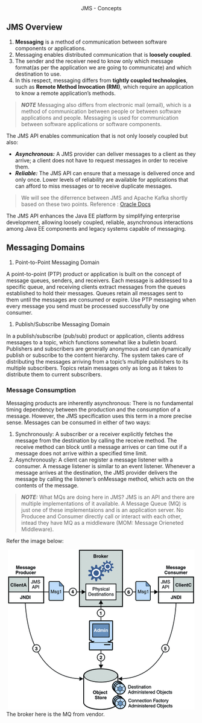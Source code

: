 <div align="center" font-size="32px">JMS - Concepts</div>

## JMS Overview

1. **Messaging** is a method of communication between software components or applications.
1. Messaging enables distributed communication that is **loosely coupled**.
1. The sender and the receiver need to know only which message format(as per the application we are going to communicate) and which destination to use.
1. In this respect, messaging differs from **tightly coupled technologies**, such as **Remote Method Invocation (RMI)**, which require an application to know a remote application’s methods.

> ***NOTE*** 
> Messaging also differs from electronic mail (email), which is a method of communication between people or between software applications and people. Messaging is used for communication between software applications or software components.

The JMS API enables communication that is not only loosely coupled but also:
 * ***Asynchronous:*** A JMS provider can deliver messages to a client as they arrive; a client does not have to request messages in order to receive them.
 * ***Reliable:*** The JMS API can ensure that a message is delivered once and only once. Lower levels of reliability are available for applications that can afford to miss messages or to receive duplicate messages.

> We will see the diferrence between JMS and Apache Kafka shortly based on these two points.
> Reference : [Oracle Docs](https://docs.oracle.com/javaee/6/tutorial/doc/bncdr.html)

The JMS API enhances the Java EE platform by simplifying enterprise development, allowing loosely coupled, reliable, asynchronous interactions among Java EE components and legacy systems capable of messaging. 

## Messaging Domains

1. Point-to-Point Messaging Domain
   
A point-to-point (PTP) product or application is built on the concept of message queues, senders, and receivers. Each message is addressed to a specific queue, and receiving clients extract messages from the queues established to hold their messages. Queues retain all messages sent to them until the messages are consumed or expire.
   Use PTP messaging when every message you send must be processed successfully by one consumer.

1. Publish/Subscribe Messaging Domain

In a publish/subscribe (pub/sub) product or application, clients address messages to a topic, which functions somewhat like a bulletin board. Publishers and subscribers are generally anonymous and can dynamically publish or subscribe to the content hierarchy. The system takes care of distributing the messages arriving from a topic’s multiple publishers to its multiple subscribers. Topics retain messages only as long as it takes to distribute them to current subscribers. 

### Message Consumption

Messaging products are inherently asynchronous: There is no fundamental timing dependency between the production and the consumption of a message. However, the JMS specification uses this term in a more precise sense. Messages can be consumed in either of two ways:

1. Synchronously: A subscriber or a receiver explicitly fetches the message from the destination by calling the receive method. The receive method can block until a message arrives or can time out if a message does not arrive within a specified time limit.
1. Asynchronously: A client can register a message listener with a consumer. A message listener is similar to an event listener. Whenever a message arrives at the destination, the JMS provider delivers the message by calling the listener’s onMessage method, which acts on the contents of the message.

> ***NOTE:*** What MQs are doing here in JMS?
> JMS is an API and there are multiple implementations of it available.
> A Message Queue (MQ) is just one of these implementaions and is an application server.
> No Producee and Consumer directly call or interact with each other, intead they have MQ as a middleware (MOM: Message Orieneted Middleware).

Refer the image below:
<div align="center">
 <img src="/image_resources/to_JMSAppElements.gif">
</div>
The broker here is the MQ from vendor.

